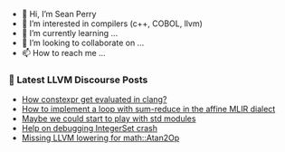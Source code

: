 - 👋 Hi, I’m Sean Perry
- 👀 I’m interested in compilers (c++, COBOL, llvm)
- 🌱 I’m currently learning ...
- 💞️ I’m looking to collaborate on ...
- 📫 How to reach me ...

<!---
s66perry/s66perry is a ✨ special ✨ repository because its `README.md` (this file) appears on your GitHub profile.
You can click the Preview link to take a look at your changes.
--->
### 📕 Latest LLVM Discourse Posts

<!-- DISCOURSE-LLVM:START -->
- [How constexpr get evaluated in clang?](https://discourse.llvm.org/t/how-constexpr-get-evaluated-in-clang/64099#post_2)
- [How to implement a loop with sum-reduce in the affine MLIR dialect](https://discourse.llvm.org/t/how-to-implement-a-loop-with-sum-reduce-in-the-affine-mlir-dialect/64071#post_2)
- [Maybe we could start to play with std modules](https://discourse.llvm.org/t/maybe-we-could-start-to-play-with-std-modules/64093#post_7)
- [Help on debugging IntegerSet crash](https://discourse.llvm.org/t/help-on-debugging-integerset-crash/64105#post_9)
- [Missing LLVM lowering for math::Atan2Op](https://discourse.llvm.org/t/missing-llvm-lowering-for-math-atan2op/64096#post_7)
<!-- DISCOURSE-LLVM:END -->
